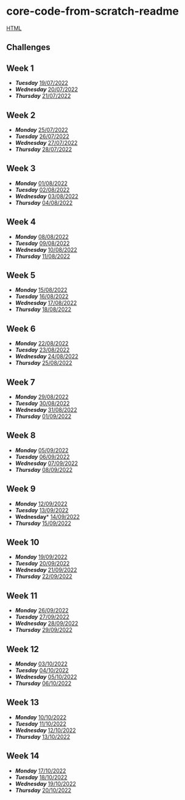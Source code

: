 # core-code-from-scratch-readme
[HTML](SESION/README.md)

## Challenges
## Week 1
- ***Tuesday***
[19/07/2022](CHALLENGES/WEEK01/MARTES/README.md)
- ***Wednesday***
[20/07/2022](CHALLENGES/WEEK01/MIERCOLES/README.md)
- ***Thursday***
[21/07/2022](CHALLENGES/WEEK01/JUEVES/README.md)

## Week 2
- ***Monday***
[25/07/2022](CHALLENGES/WEEK2/LUNES/README.md)
- ***Tuesday***
[26/07/2022](CHALLENGES/WEEK2/MARTES/README.md)
- ***Wednesday***
[27/07/2022](CHALLENGES/WEEK2/MIERCOLES/README.md)
- ***Thursday***
[28/07/2022](CHALLENGES/WEEK2/JUEVES/README.md)

## Week 3
- ***Monday***
[01/08/2022](CHALLENGES/WEEK3/LUNES/README.md)
- ***Tuesday***
[02/08/2022](CHALLENGES/WEEK3/MARTES/README.md)
- ***Wednesday***
[03/08/2022](CHALLENGES/WEEK3/MIERCOLES/README.md)
- ***Thursday***
[04/08/2022](CHALLENGES/WEEK3/JUEVES/README.md)

## Week 4
- ***Monday***
[08/08/2022](CHALLENGES/WEEK4/LUNES/README.md)
- ***Tuesday***
[09/08/2022](CHALLENGES/WEEK4/MARTES/README.md)
- ***Wednesday***
[10/08/2022](CHALLENGES/WEEK4/MIERCOLES/README.md)
- ***Thursday***
[11/08/2022](CHALLENGES/WEEK4/JUEVES/README.md)

## Week 5
- ***Monday***
[15/08/2022](CHALLENGES/WEEK5/LUNES/README.md)
- ***Tuesday***
[16/08/2022](CHALLENGES/WEEK5/MARTES/README.md)
- ***Wednesday***
[17/08/2022](CHALLENGES/WEEK5/MIERCOLES/README.md)
- ***Thursday***
[18/08/2022](CHALLENGES/WEEK5/JUEVES/README.md)

## Week 6
- ***Monday***
[22/08/2022](CHALLENGES/WEEK6/LUNES/README.md)
- ***Tuesday***
[23/08/2022](CHALLENGES/WEEK6/MARTES/README.md)
- ***Wednesday***
[24/08/2022](CHALLENGES/WEEK6/MIERCOLES/README.md)
- ***Thursday***
[25/08/2022](CHALLENGES/WEEK6/JUEVES/README.md)

## Week 7
- ***Monday***
[29/08/2022](CHALLENGES/WEEK7/LUNES/README.md)
- ***Tuesday***
[30/08/2022](CHALLENGES/WEEK7/MARTES/README.md)
- ***Wednesday***
[31/08/2022](CHALLENGES/WEEK7/MIERCOLES/README.md)
- ***Thursday***
[01/09/2022](CHALLENGES/WEEK7/JUEVES/README.md)

## Week 8
- ***Monday***
[05/09/2022](CHALLENGES/WEEK8/LUNES/README.md)
- ***Tuesday***
[06/09/2022](CHALLENGES/WEEK8/MARTES/README.md)
- ***Wednesday***
[07/09/2022](CHALLENGES/WEEK8/MIERCOLES/README.md)
- ***Thursday***
[08/09/2022](CHALLENGES/WEEK8/JUEVES/README.md)

## Week 9
- ***Monday***
[12/09/2022](CHALLENGES/WEEK9/LUNES/README.md)
- ***Tuesday***
[13/09/2022](CHALLENGES/WEEK9/MARTES/README.md)
- **Wednesday***
[14/09/2022](CHALLENGES/WEEK9/MIERCOLES/README.md)
- ***Thursday***
[15/09/2022](CHALLENGES/WEEK9/JUEVES/README.md)

## Week 10
- ***Monday***
[19/09/2022](CHALLENGES/WEEK10/LUNES/README.md)
- ***Tuesday***
[20/09/2022](CHALLENGES/WEEK10/MARTES/README.md)
- ***Wednesday***
[21/09/2022](CHALLENGES/WEEK10/MIERCOLES/README.md)
- ***Thursday***
[22/09/2022](CHALLENGES/WEEK10/JUEVES/README.md)

## Week 11
- ***Monday***
[26/09/2022](CHALLENGES/WEEK11/LUNES/README.md)
- ***Tuesday***
[27/09/2022](CHALLENGES/WEEK11/MARTES/README.md)
- ***Wednesday***
[28/09/2022](CHALLENGES/WEEK11/MIERCOLES/README.md)
- ***Thursday***
[29/09/2022](CHALLENGES/WEEK11/JUEVES/README.md)

## Week 12
- ***Monday***
[03/10/2022](CHALLENGES/WEEK12/LUNES/README.md)
- ***Tuesday***
[04/10/2022](CHALLENGES/WEEK12/MARTES/README.md)
- ***Wednesday***
[05/10/2022](CHALLENGES/WEEK12/MIERCOLES/README.md)
- ***Thursday***
[06/10/2022](CHALLENGES/WEEK12/JUEVES/README.md)

## Week 13
- ***Monday***
[10/10/2022](CHALLENGES/WEEK13/LUNES/README.md)
- ***Tuesday***
[11/10/2022](CHALLENGES/WEEK13/MARTES/README.md)
- ***Wednesday***
[12/10/2022](CHALLENGES/WEEK13/MIERCOLES/README.md)
- ***Thursday***
[13/10/2022](CHALLENGES/WEEK13/JUEVES/README.md)

## Week 14
- ***Monday***
[17/10/2022](CHALLENGES/WEEK14/LUNES/README.md)
- ***Tuesday***
[18/10/2022](CHALLENGES/WEEK14/MARTES/README.md)
- ***Wednesday***
[19/10/2022](CHALLENGES/WEEK14/MIERCOLES/README.md)
- ***Thursday***
[20/10/2022](CHALLENGES/WEEK14/JUEVES/README.md)